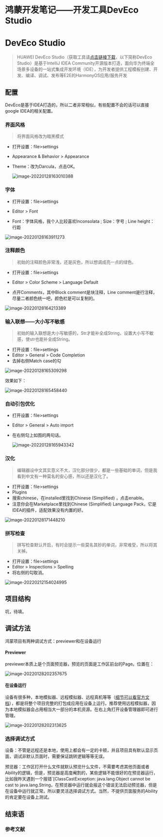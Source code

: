# 鸿蒙开发笔记——开发工具DevEco Studio


# DevEco Studio

> HUAWEI DevEco Studio（获取工具请[点击链接下载](https://developer.harmonyos.com/cn/develop/deveco-studio)，以下简称DevEco Studio）是基于IntelliJ IDEA Community开源版本打造，面向华为终端全场景多设备的一站式集成开发环境（IDE），为开发者提供工程模板创建、开发、编译、调试、发布等E2E的HarmonyOS应用/服务开发

## 配置

DevEco是基于IDEA打造的，所以二者非常相似，有些配置不会的话可以直接google IDEA的相关配置。 	

### 界面风格

> 将界面风格改为暗黑模式

- 打开设置：file>settings

- Appearance & Behavior > Appearance

- Theme：改为Darcula，点击OK。

  ![image-20220128163010388](/image/image-20220128163010388.png)

### 字体

- 打开设置：file>settings

- Editor > Font

- Font：字体风格，我个人比较喜欢Inconsolata ; Size：字号 ; Line height：行距

![image-20220128163911273](/image/image-20220128163911273.png)

### 注释颜色

> 初始的注释颜色非常浅，还是灰色，所以想调成亮一点的绿色。

- 打开设置：file>settings

- Editor > Color Scheme > Language Default
- 点开Comments，其中Block comment是块注释，Line comment是行注释，尽量二者颜色统一吧，颜色栏是可以复制的。

![image-20220128164213389](/image/image-20220128164213389.png)

### 输入联想——大小写不敏感

> 初始的输入联想是大小写敏感的，Str才能补全成String，设置大小写不敏感，使str也能补全成String。

- 打开设置：file>settings
- Editor > General > Code Completion
- 去掉右侧Match case的勾

![image-20220128165309298](/image/image-20220128165309298.png)

效果如下：

![image-20220128165458440](/image/image-20220128165458440.png)

### 自动引包优化

- 打开设置：file>settings

- Editor > General > Auto import

- 在右侧勾上如图的两句话。

  ![image-20220128165943342](/image/image-20220128165943342.png)

### 汉化

> 编辑器设中文其实意义不大，汉化部分很少，都是一些基础的单词，但是我看到中文有一种莫名的安心感，所以还是汉化了。

- 打开设置：file>settings
- Plugins
- 搜索chinese，在installed里找到Chinese (Simplified) ，点击enable。
- 注意你会在Marketplace里找到Chinese (Simplified) Language Pack，它是IDEA的插件，适配效果没有内置的好。

![image-20220128171448210](/image/image-20220128171448210.png)

### 拼写检查

> 拼写检查默认开启，有时会提示一些莫名其妙的单词，非常难受，所以将其关掉。

- 打开设置：file>settings
- Editor > Inspections > Spelling
- 将右侧的勾取消。

![image-20220212154024995](/image/image-20220212154024995.png)

## 项目结构

坑，待填。

## 调试方法

鸿蒙项目有两种调试方式：previewer和在设备运行

#### Previewer

previewer本质上是个页面预览器，预览的页面是工作区前台的Page。位置在：

![image-20220128202357675](/image/image-20220128202357675.png)

#### 在设备运行

设备有很多种，本地模拟器、远程模拟器、远程真机等等（[细节可以看官方文档](https://developer.harmonyos.com/cn/docs/documentation/doc-guides/run_simulator-0000001053303709)），都是将整个项目完整的打包成应用在设备上运行。推荐使用远程模拟器，因为本地模拟器会占用相当大一部分的本机资源。在右上角打开设备管理器即可进行管理。

![image-20220128202313625](/image/image-20220128202313625.png)

### 选择调试方式

设备：不管是远程还是本地，使用上都会有一定的卡顿，并且项目具有默认显示页面，调试非默认页面时，需要保证跳转逻辑等等无误。

预览器：工作区打开什么文件就默认预览什么文件，不需要考虑其他页面或者Ability的逻辑，但是，预览器是高度阉割的，某些逻辑不能很好的在预览器运行，比如我昨天遇到一个报错`[ClassCastException: java.lang.Object cannot be cast to java.lang.String，在预览器中运行就会报这个错误无法启动预览器，但是在设备中运行就正常。所以要灵活选择调试方式。当然，不提供页面服务的Ability的肯定要在设备上测试。

## 结束语

### 参考文献

[黑马程序员鸿蒙开发系统教程]: https://www.bilibili.com/video/BV1LK4y1u7jZ?from=search&amp;seid=6660495365339355856&amp;spm_id_from=333.337.0.0
[HarmonyOS文档——工具简介]: https://developer.harmonyos.com/cn/docs/documentation/doc-guides/tools_overview-0000001053582387


